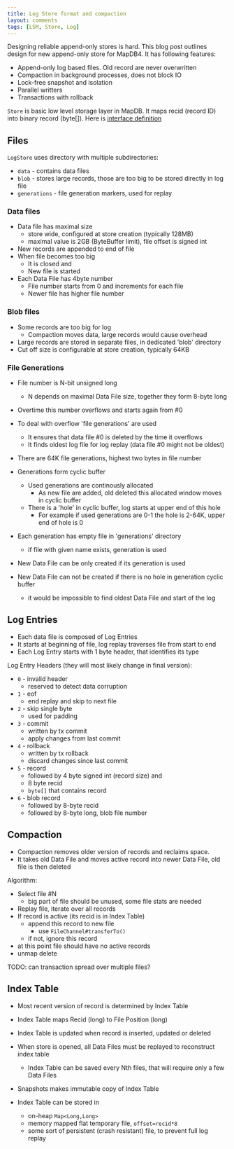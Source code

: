 ```yaml
---
title: Log Store format and compaction
layout: comments
tags: [LSM, Store, Log]
---
```


Designing reliable append-only stores is hard. 
This blog post outlines design for new append-only store for MapDB4. 
It has following features:

- Append-only log based files. Old record are never overwritten 
- Compaction in background processes, does not block IO
- Lock-free snapshot and isolation
- Parallel writters
- Transactions with rollback

`Store` is basic low level storage layer in MapDB. It maps recid (record ID) into binary record (byte[]). 
Here is [interface definition](https://github.com/jankotek/mapdb/blob/release-3.0/src/main/java/org/mapdb/Store.kt#L18)

## Files

`LogStore` uses directory with multiple subdirectories:

- `data` - contains data files
- `blob` - stores large records, those are too big to be stored directly in log file
- `generations` - file generation markers, used for replay

### Data files

- Data file has maximal size
  - store wide, configured at store creation (typically 128MB)
  - maximal value is 2GB (ByteBuffer limit), file offset is signed int 
- New records are appended to end of file
- When file becomes too big
  - It is closed and
  - New file is started
- Each Data File has 4byte number
  - File number starts from 0 and increments for each file
  - Newer file has higher file number
  
### Blob files

- Some records are too big for log
  - Compaction moves data, large records would cause overhead
- Large records are stored in separate files, in dedicated 'blob' directory
- Cut off size is configurable at store creation, typically 64KB

### File Generations

- File number is N-bit unsigned long
  - N depends  on maximal Data File size, together they form 8-byte long
  
- Overtime this number overflows and starts again from #0
- To deal with overflow 'file generations' are used
  - It ensures that data file #0 is deleted by the time it overflows
  - It finds oldest log file for log replay (data file #0 might not be oldest)
  
- There are 64K file generations, highest two bytes in file number
- Generations form cyclic buffer
  - Used generations are continously allocated
      - As new file are added, old deleted this allocated window moves in cyclic buffer
  - There is a 'hole' in cyclic buffer, log starts at upper end of this hole
    - For example if used generations are 0-1 the hole is 2-64K, upper end of hole is 0
  
- Each generation has empty file in 'generations' directory
  - if file with given name exists, generation is used
- New Data File can be only created if its generation is used
- New Data File can not be created if there is no hole in generation cyclic buffer 
  - it would be impossible to find oldest Data File and start of the log  
  
  
## Log Entries

- Each data file is composed of Log Entries
- It starts at beginning of file, log replay traverses file from start to end
- Each Log Entry starts with 1 byte header, that identifies its type

Log Entry Headers (they will most likely change in final version):

- `0` - invalid header
  - reserved to detect data corruption
- `1` - eof
  - end replay and skip to next file
- `2` - skip single byte
  - used for padding
- `3` - commit
  - written by tx commit
  - apply changes from last commit
- `4` - rollback
  - written by tx rollback
  - discard changes since last commit
- `5` - record 
  - followed by 4 byte signed int (record size) and
  - 8 byte recid  
  - `byte[]` that contains record
- `6` - blob record
  - followed by 8-byte recid
  - followed by 8-byte long, blob file number      
  
  
## Compaction

- Compaction removes older version of records and reclaims space.
- It takes old Data File and moves active record into newer Data File, old file is then deleted

Algorithm:
- Select file #N
  - big part of file should be unused, some file stats are needed
- Replay file, iterate over all records
- If record is active (its  recid is in Index Table)
  - append this record to new file
    - use `FileChannel#transferTo()`
  - if not, ignore this record
- at this point file should have no active records
- unmap delete

TODO: can transaction spread over multiple files?


## Index Table

- Most recent version of record is determined by Index Table
- Index Table maps Recid (long) to File Position (long)
- Index Table is updated when record is inserted, updated or deleted
- When store is opened, all Data Files must be replayed to reconstruct index table
  - Index Table can be saved every Nth files, that will require only a few Data Files
- Snapshots makes immutable copy of Index Table

- Index Table can be stored in 
  - on-heap `Map<Long,Long>`
  - memory mapped flat temporary file, `offset=recid*8`
  - some sort of persistent (crash resistant) file, to prevent full log replay 
  
  